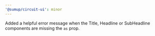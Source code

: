 ```yaml
---
'@sumup/circuit-ui': minor
---
```


Added a helpful error message when the Title, Headline or SubHeadline components are missing the `as` prop.

